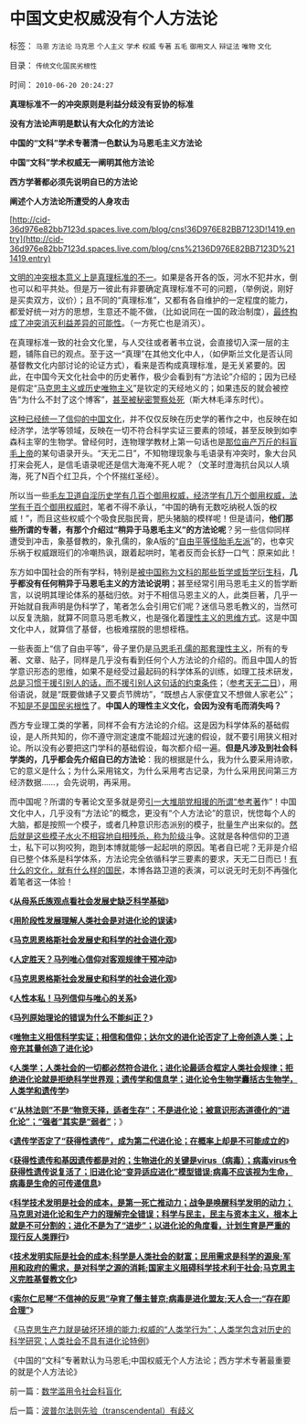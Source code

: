 # 中国文史权威没有个人方法论

标签： `马恩` `方法论` `马克思` `个人主义` `学术` `权威` `专著` `五毛` `御用文人` `辩证法` `唯物` `文化` 

目录： `传统文化国民劣根性`

时间： `2010-06-20 20:24:27`

**真理标准不一的冲突原则是利益分歧没有妥协的标准**

**没有方法论声明是默认有大众化的方法论**

**中国的“文科”学术专著清一色默认为马恩毛主义方法论**

**中国“文科”学术权威无一阐明其他方法论**

**西方学著都必须先说明自已的方法论**

**阐述个人方法论所遭受的人身攻击**

[http://cid-36d976e82bb7123d.spaces.live.com/blog/cns!36D976E82BB7123D!1419.entry](http://cid-36d976e82bb7123d.spaces.live.com/blog/cns%2136D976E82BB7123D%211419.entry)

[文明的冲突根本意义上是真理标准的不一](../../../2009/11/26/真理标准不一导致文明的冲突.md)。如果是各开各的饭，河水不犯井水，倒也可以和平共处。但是万一彼此有非要确定真理标准不可的问题，（举例说，刚好是买卖双方，议价）；且不同的“真理标准”，又都有各自维护的一定程度的能力，都爱好统一对方的思想，生意还不能不做，（比如说同在一国的政治制度），[最终构成了冲突消灭利益差异的可能性](../../../2010/1/31/沟通和合作，“文明冲突”进化到“和谐社会”.md)。（一方死亡也是消灭）。

在真理标准一致的社会文化里，与人交往或者著书立说，会直接切入深一层的主题，铺陈自已的观点。至于这一“真理”在其他文化中人，（如伊斯兰文化是否认同基督教文化内部讨论的论证方式），看来是否构成真理标准，是无关紧要的。因此，在中国今天文化社会中的历史著作，极少会看到有“方法论”介绍的；因为已经是假定“[马克思主义或历史唯物主义](../../../2010/5/14/唯恐天下不乱的革命家.md)”是钦定的天经地义的；如果违反的就会被控告“为什么不封了这个博客”，[甚至被秘密警察处死](../../../2009/8/21/道德治国之阶级成分决定利益立场论.md)（斯大林毛泽东时代）。

[这种已经统一了信仰的中国文化](../../../2009/11/27/中国最不缺的就是信仰，所谓“统一思想”.md)，并不仅仅反映在历史学的著作之中，也反映在如经济学，法学等领域，反映在一切不符合科学实证三要素的领域，甚至反映到如李森科主宰的生物学。曾经何时，连物理学教材上第一句话也是[那位亩产万斤的科盲毛上帝](../../../2010/5/10/理性主义科学家是不是很牛逼的大祭师？.md)的某句语录开头。“天无二日”，不知物理现象与毛语录有冲突时，象大台风打来会死人，是信毛语录呢还是信大海淹不死人呢？（文革时澄海抗台风以人填海，死了N百个红卫兵，个个怀揣红圣经）。

所以当一些[毛左卫道自淫历史学有几百个御用权威，经济学有几万个御用权威，法学有千百个御用权威时](../../../2010/4/26/认人只能污合，认理可以成军.md)，笔者不得不承认，“中国的确有无数吃纳税人饭的权威！”，而且这些权威个个吸食民脂民膏，肥头猪脑的模样呢！但是请问，**他们那些所谓的专著，有那个介绍过“稍异于马恩毛主义”的方法论呢**？另一些信仰同样遭受到冲击，象基督教的，象孔儒的，象A版的“[自由平等怪胎毛左派](../../../2010/3/18/“自由平等”同样是极权主义的有效工具！.md)”的，也幸灾乐祸于权威跟班们的冷嘲热讽，跟着起哄时，笔者反而会长舒一口气：原来如此！

东方如中国社会的所有学科，特别是[被中国称为文科的那些哲学或哲学衍生科](../../../2010/2/11/“议论哲学”，不要“讨论哲学”.md)，**几乎都没有任何稍异于马恩毛主义的方法论说明**；甚至经常引用马恩毛主义的哲学断言，以说明其理论体系的基础归依。对于不相信马恩主义的人，此类巨著，几乎一开始就自我声明是伪科学了，笔者怎么会引用它们呢？迷信马恩毛教义的，当然可以反复洗脑，就算不同意马恩毛教义，也是强化着[理性主义的思维方式](../../../2010/2/10/从马克思对哲学错误的定义谈邪恶.md)。这是中国文化中人，就算信了基督，也极难摆脱的思想桎梏。

一些表面上“信了自由平等”，骨子里仍是[马恩毛孔儒的那套理性主义](../../../2010/5/11/邪恶的本质是愚蠢！.md)，所有的专著、文章、贴子，同样是几乎没有看到任何个人方法论的介绍的。而且中国人的哲学意识形态的思维，如果不是经受过最起码的科学体系的训练，如理工技术研发，[总是习惯于援引别人的话，而不援引别人这句话的约束条件](../../../2008/8/31/“大学无书”，远离中国式诡辩！.md)；（[参考天无二日](../../../2010/6/11/法学法治依法一刀切;科学实证就要一刀切.md)），用俗语说，就是“既要做婊子又要贞节牌坊”，“既想占人家便宜又不想做人家老公”；不[知是不是国民劣根性](../../../2010/4/15/“反对派”不是“对抗派”.md)了。**中国人的理性主义文化，会因为没有毛而消失吗？**

西方专业理工类的学著，同样不会有方法论的介绍。这是因为科学体系的基础假设，是人所共知的，你不遵守测定速度不能超过光速的假设，就不要引用狭义相对论。所以没有必要把这门学科的基础假设，每次都介绍一遍。**但是凡涉及到社会科学类的，几乎都会先介绍自已的方法论**：我的根据是什么，我为什么要采用诗歌，它的意义是什么；为什么采用铭文，为什么采用考古记录，为什么采用民间第三方经济数据……，会先说明，再采用。

而中国呢？所谓的专著论文至多就是旁[引一大堆朋党相援的所谓“参考著](../../../2010/4/16/朋党相援之“你是咱们一伙的吗”.md)作”！中国文化中人，几乎没有“方法论”的概念，更没有“个人方法论”的意识，恍惚每个人的大脑，都是按照一个模子，或者几种意识形态派别的模子，批量生产出来似的。[然后就是这些模子水火不相容地自相残杀，称为阶级斗](../../../2009/8/21/古今肃反的道德观之成分决定立场论.md)争。这就是各种信仰的卫道士，私下可以狗咬狗，跑到本博就能够一起起哄的原因。笔者自已呢？无非是介绍自已整个体系是科学体系，方法论完全依循科学三要素的要求，天无二日而已！[有什么的文化，就有什么样的国民](../../../2010/3/3/《大义觉迷录》监督舆论.md)，本博各路卫道的表演，可以说无时无刻不再强化着笔者这一体验！

《[**从母系氏族观点看社会发展史缺乏科学基础**](../../../2009/4/27/从母系氏族观点看社会发展史缺乏科学根据.md)》

《[**用阶段性发展理解人类社会是对进化论的误读**](../../../2009/4/28/用阶段性社会发展史理解人类社会是误读社会进化.md)》

《[**马克思恩格斯社会发展史和科学的社会进化观**](../../../2009/4/29/社会发展史观和科学的社会进化论.md)》

《[**人定胜天？马列唯心信仰对客观规律干预冲动**](../../../2009/5/1/人定胜天？马列唯心信仰对客观规律干预冲动.md)》

《[**马克思恩格斯社会发展史和科学的社会进化观**](../../../2009/4/29/社会发展史观和科学的社会进化论.md)》

《[**人性本私！马列信仰与唯心的关系**](../../../2009/5/9/人性本私！马列信仰和唯心主义的关系.md)》

《[**马列原始理论的错误为什么不能纠正？**](../../../2009/5/9/马列原始理论的错误为什么150年不得纠正？.md)》

《[**唯物主义相信科学实证；相信和信仰；达尔文的进化论否定了上帝创造人类；上帝充其量创造了进化论**](../../../2010/6/13/唯物者信仰的不是科学.md)》

《[**人类学；人类社会的一切都必然符合进化；进化论最适合框定人类社会规律；拒绝进化论就是拒绝科学世界观；遗传学和信息学；进化论令生物学囊括古生物学，人类学和遗传学**](../../../2010/6/13/进化论本身也在“进化”；人类学.md)》

《“[**从林法则”不是“物竞天择，适者生存”；不是进化论；被意识形态道德化的“进化论”；“强者”其实是“弱者”**](../../../2010/6/13/“从林法则”不是“物竞天择，适者生存”;不是进化论.md)；》

《[**遗传学否定了“获得性遗传”，成为第二代进化论；在概率上却是不可能成立的**](../../../2010/6/14/获得性遗传；第二代进化论在概率上不可能成立.md)》

《[**获得性遗传和基因遗传都是对的；生物进化的关键是virus（病毒）；病毒virus令获得性遗传说复活了；旧进化论“变异适应进化”模型错误;病毒不应该视为生命，病毒是生命的可传递信息**](../../../2010/6/14/没有病毒就没有生命的进化.md)》

《[**科学技术发明是社会的成本，是第一死亡推动力；战争是唤醒科学发明的动力；马克思对进化论和生产力的理解完全错误；科学与民主，民主与资本主义，根本上就是不可分割的；进化不是为了“进步”；以进化论的角度看，计划生育是严重的现行反人类罪行**](../../../2010/6/14/科学技术发明是第一自杀推动力.md)》

《[**技术发明实际是社会的成本;科学是人类社会的财富；民用需求是科学的源泉;军用和政府的需求，是对科学之源的消耗;国家主义阻碍科学技术利于社会;马克思主义完胜基督教文化**](../../../2010/6/15/技术发明是人类社会的成本；马克思主义完胜基督教文化.md)》

《[**索尔仁尼琴“不信神的反思”孕育了僭主普京;病毒是进化盟友;天人合一;“存在即合理”**](../../../2010/6/15/进化论天人必然合一存在必然合理.md)》

《[马克思生产力就是破坏环境的能力;权威的“人类学行为”；人类学包含对历史的科学研究；人类社会不具有进化论特例](../../../2010/6/15/马克思生产力观即尽量破坏环境不求回报.md)》

《中国的“文科”专著默认为马恩毛;中国权威无个人方法论；西方学术专著最重要的就是个人方法论》



前一篇：[数学滥用令社会科盲化](../../../2010/6/19/数学滥用令社会科盲化.md)

后一篇：[波普尔法则先验（transcendental）有歧义](../../../2010/6/20/波普尔法则先验（transcendental）有歧义，其实指巫师法则.md)